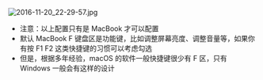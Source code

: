 
![2016-11-20_22-29-57.jpg](https://cdn.uptmr.com/upupmo-article/mac/basic/mac-system-7-f1-f12.png)

- 注意：以上配置只有是 MacBook 才可以配置
- 默认 MacBook F 键盘区是功能键，比如调整屏幕亮度、调整音量等，如果你有按 F1 F2 这类快捷键的习惯可以考虑勾选
- 但是，根据多年经验，macOS 的软件一般快捷键很少有 F 区，只有 Windows 一般会有这样的设计
